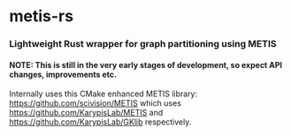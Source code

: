 # metis-rs

### Lightweight Rust wrapper for graph partitioning using METIS

#### NOTE: **This is still in the very early stages of development, so expect API changes, improvements etc.**

Internally uses this CMake enhanced METIS library:
https://github.com/scivision/METIS which uses https://github.com/KarypisLab/METIS and https://github.com/KarypisLab/GKlib respectively.